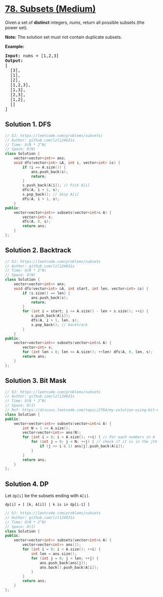 # [78. Subsets (Medium)](https://leetcode.com/problems/subsets/)

<p>Given a set of <strong>distinct</strong> integers, <em>nums</em>, return all possible subsets (the power set).</p>

<p><strong>Note:</strong> The solution set must not contain duplicate subsets.</p>

<p><strong>Example:</strong></p>

<pre><strong>Input:</strong> nums = [1,2,3]
<strong>Output:</strong>
[
  [3],
&nbsp; [1],
&nbsp; [2],
&nbsp; [1,2,3],
&nbsp; [1,3],
&nbsp; [2,3],
&nbsp; [1,2],
&nbsp; []
]</pre>


## Solution 1. DFS

```cpp
// OJ: https://leetcode.com/problems/subsets/
// Author: github.com/lzl124631x
// Time: O(N * 2^N)
// Space: O(N)
class Solution {
    vector<vector<int>> ans;
    void dfs(vector<int> &A, int i, vector<int> &s) {
        if (i == A.size()) {
            ans.push_back(s);
            return;
        }
        s.push_back(A[i]); // Pick A[i]
        dfs(A, i + 1, s);
        s.pop_back(); // Skip A[i]
        dfs(A, i + 1, s);
    }
public:
    vector<vector<int>> subsets(vector<int>& A) {
        vector<int> s;
        dfs(A, 0, s);
        return ans;
    }
};
```

## Solution 2. Backtrack

```cpp
// OJ: https://leetcode.com/problems/subsets
// Author: github.com/lzl124631x
// Time: O(N * 2^N)
// Space: O(N)
class Solution {
    vector<vector<int>> ans;
    void dfs(vector<int> &A, int start, int len, vector<int> &s) {
        if (s.size() == len) {
            ans.push_back(s);
            return;
        }
        for (int i = start; i <= A.size() - len + s.size(); ++i) {
            s.push_back(A[i]);
            dfs(A, i + 1, len, s);
            s.pop_back(); // backtrack
        }
    }
public:
    vector<vector<int>> subsets(vector<int>& A) {
        vector<int> s;
        for (int len = 0; len <= A.size(); ++len) dfs(A, 0, len, s);
        return ans;
    }
};
```

## Solution 3. Bit Mask

```cpp
// OJ: https://leetcode.com/problems/subsets
// Author: github.com/lzl124631x
// Time: O(N * 2^N)
// Space: O(1)
// Ref: https://discuss.leetcode.com/topic/2764/my-solution-using-bit-manipulation
class Solution {
public:
    vector<vector<int>> subsets(vector<int>& A) {
        int N = 1 << A.size();
        vector<vector<int>> ans(N);
        for (int i = 0; i < A.size(); ++i) { // For each numbers in A
            for (int j = 0; j < N; ++j) { // check if it is in the jth subset in the output
                if (j >> i & 1) ans[j].push_back(A[i]);
            }
        }
        return ans;
    }
};
```

## Solution 4. DP

Let `dp[i]` be the subsets ending with `A[i]`.

```
dp[i] = [ [k, A[i]] | k is in dp[i-1] ]
```

```cpp
// OJ: https://leetcode.com/problems/subsets
// Author: github.com/lzl124631x
// Time: O(N * 2^N)
// Space: O(1)
class Solution {
public:
    vector<vector<int>> subsets(vector<int>& A) {
        vector<vector<int>> ans(1);
        for (int i = 0; i < A.size(); ++i) {
            int len = ans.size();
            for (int j = 0; j < len; ++j) {
                ans.push_back(ans[j]);
                ans.back().push_back(A[i]);
            }
        }
        return ans;
    }
};
```